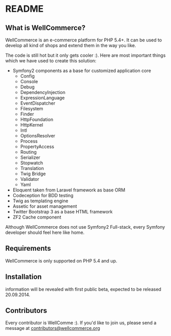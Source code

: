 README
======

What is WellCommerce?
-----------------

WellCommerce is an e-commerce platform for PHP 5.4+. It can be used to develop all kind of shops and extend them in the way you like.

The code is still hot but it only gets cooler :). Here are most important things which we have used to create this solution:

- Symfony2 components as a base for customized application core
  - Config
  - Console
  - Debug
  - DependencyInjection
  - ExpressionLanguage
  - EventDispatcher
  - Filesystem
  - Finder
  - HttpFoundation
  - HttpKernel
  - Intl
  - OptionsResolver
  - Process
  - PropertyAccess
  - Routing
  - Serializer
  - Stopwatch
  - Translation
  - Twig Bridge
  - Validator
  - Yaml
- Eloquent taken from Laravel framework as base ORM
- Codeception for BDD testing
- Twig as templating engine
- Assetic for asset management
- Twitter Bootstrap 3 as a base HTML framework
- ZF2 Cache component

Although WellCommerce does not use Symfony2 Full-stack, every Symfony developer should feel here like home.

Requirements
------------

WellCommerce is only supported on PHP 5.4 and up.

Installation
------------

information will be revealed with first public beta, expected to be released 20.09.2014.

Contributors
------------

Every contributor is WellComme :). If you'd like to join us, please send a message at contributors@wellcommerce.org

